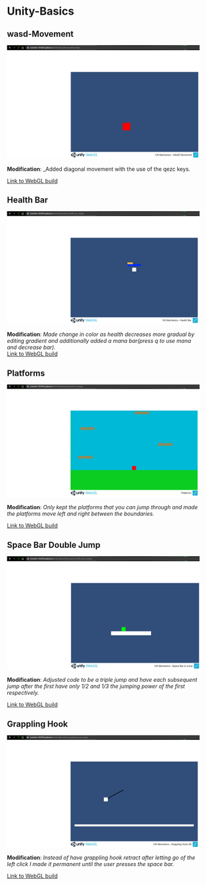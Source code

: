 # Unity-Basics

## wasd-Movement

<img src="img/wasd.PNG" title="WebGl Build">

**Modification**: _Added diagonal movement with the use of the qezc keys.

[Link to WebGL build](https://noshokri-1925832.github.io/Unity-Basics/build_wasd_webgl/)


## Health Bar

<img src="img/mana_bar.PNG" title="WebGl Build">

**Modification**: _Made change in color as health decreases more gradual by editing gradient and additionally added a mana bar(press q to use mana and decrease bar)._\
[Link to WebGL build](https://noshokri-1925832.github.io/Unity-Basics/build_health_bar_webgl/)

## Platforms

<img src="img/platforms.PNG" title="WebGl Build">

**Modification**: _Only kept the platforms that you can jump through and made the platforms move left and right between the boundaries._

[Link to WebGL build](https://noshokri-1925832.github.io/Unity-Basics/build_wasd_webgl/)

## Space Bar Double Jump

<img src="img/triple_jump.PNG" title="WebGl Build">

**Modification**: _Adjusted code to be a triple jump and have each subsequent jump after the first have only 1/2 and 1/3 the jumping power of the first respectively._

[Link to WebGL build](https://noshokri-1925832.github.io/Unity-Basics/build_wasd_webgl/)

## Grappling Hook

<img src="img/grappling_hook.PNG" title="WebGl Build">

**Modification**: _Instead of have grappling hook retract after letting go of the left click I made it permanent until the user presses the space bar._

[Link to WebGL build](https://noshokri-1925832.github.io/Unity-Basics/build_wasd_webgl/)
